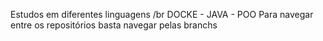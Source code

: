 Estudos em diferentes linguagens /br
DOCKE - JAVA - POO
Para navegar entre os repositórios basta navegar pelas branchs
